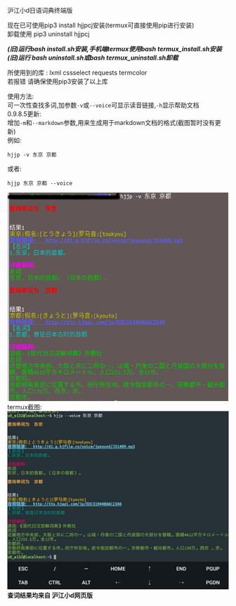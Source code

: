 沪江小d日语词典终端版

现在已可使用pip3 install hjjpcj安装(termux可直接使用pip进行安装)  
卸载使用 pip3 uninstall hjjpcj  


***(旧)运行bash install.sh安装,手机端termux使用bash termux_install.sh安装***
***(旧)运行 bash uninstall.sh或bash termux_uninstall.sh卸载***

所使用到的库  : lxml cssselect requests termcolor  
若报错 请确保使用pip3安装了以上库  

使用方法:  
可一次性查找多词,加参数``-v``或``--voice``可显示读音链接,``-h``显示帮助文档  
0.9.8.5更新:  
增加``-m``和``--markdown``参数,用来生成用于markdown文档的格式(截图暂时没有更新)   
例如:  
```
hjjp -v 东京 京都 
```
或者:
```
hjjp 东京 京都 --voice
```
![](https://raw.githubusercontent.com/Asutorufa/hujiang-japanese-dict/master/演示-.png)
<br>termux截图:
![](https://raw.githubusercontent.com/Asutorufa/hujiang-japanese-dict/master/termux演示.png)
**查词结果均来自 沪江小d网页版**
